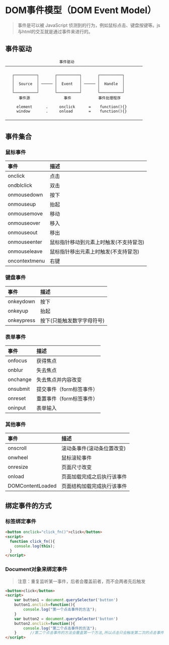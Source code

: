 # DOM事件模型（DOM Event Model）
> 事件是可以被 JavaScript 侦测到的行为，例如鼠标点击、键盘按键等。js与html的交互就是通过事件来进行的。

## 事件驱动

```
                        事件驱动
─────────────────────────────────────────────────────────────

   ┌──────────┐       ┌──────────┐       ┌──────────┐
   │          │       │          │       │          │
   │  Source  │ ───── │  Event   │ ───── │  Handle  │
   │          │       │          │       │          │
   └──────────┘       └──────────┘       └──────────┘
      事件源               事件            事件处理程序   

     element      .     onclick      =    function(){}
     window       .     onload       =    function(){}

─────────────────────────────────────────────────────────────

```

## 事件集合
### 鼠标事件
| 事件 | 描述     |
| :------------- | :------------- |
| onclick |点击  |  
| ondblclick  |双击   |  
| onmousedown |按下    |
| onmouseup     |抬起     |
| onmousemove    |移动    |
| onmouseover    |移入   |  
| onmouseout     |移出    |
| onmouseenter   | 鼠标指针移动到元素上时触发(不支持冒泡) |
| onmouseleave   | 鼠标指针移出元素上时触发(不支持冒泡) |
| oncontextmenu  |右键 |   

### 键盘事件
| 事件 | 描述     |
| :------------- | :------------- |
| onkeydown| 按下  |
| onkeyup |抬起   |
| onkeypress|按下(只能触发数字字母符号) |

### 表单事件
| 事件 | 描述     |
| :------------- | :------------- |
|  onfocus  | 获得焦点   |
|  onblur   | 失去焦点   |
|  onchange | 失去焦点并内容改变    |
|  onsubmit | 提交事件（form标签事件） |   
|  onreset  | 重置事件（form标签事件） |
| oninput   | 表单输入 |
### 其他事件
| 事件 | 描述     |
| :------------- | :------------- |
|onscroll| 滚动条事件(滚动条位置改变)   |
| onwheel | 鼠标滚轮事件     |
|onresize| 页面尺寸改变      |
|onload| 页面加载完成之后执行该事件     |
|DOMContentLoaded| 页面结构加载完成执行该事件 |

## 绑定事件的方式
### 标签绑定事件
```html
<button onclick="click_fn()">click</button>
<script>
  function click_fn(){
    console.log(this);
  }
</script>
```

### Document对象来绑定事件
>注意：重复监听某一事件，后者会覆盖前者，而不会两者先后触发

```html
<button>click</button>
<script>
    var button1 = document.querySelector('button')
    button1.onclick=function(){
        console.log("第一个点击事件的方法");
    }
    var button2 = document.querySelector('button')
    button2.onclick=function(){
        console.log("第二个点击事件的方法");
    }      //第二个点击事件的方法会覆盖第一个方法,所以点击只会触发第二次的点击事件方法     
</script>
```

